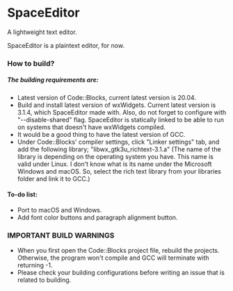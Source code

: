 # SpaceEditor
A lightweight text editor.

SpaceEditor is a plaintext editor, for now.

### How to build?

##### The building requirements are:

- Latest version of Code::Blocks, current latest version is 20.04.
- Build and install latest version of wxWidgets. Current latest version is 3.1.4, which SpaceEditor made with. Also, do not forget to configure with "--disable-shared" flag. SpaceEditor is statically linked to be able to run on systems that doesn't have wxWidgets compiled.
- It would be a good thing to have the latest version of GCC.
- Under Code::Blocks' compiler settings, click "Linker settings" tab, and add the following library;
"libwx_gtk3u_richtext-3.1.a" 
(The name of the library is depending on the operating system you have. This name is valid under Linux. I don't know what is its name under the Microsoft Windows and macOS. So, select the rich text library from your libraries folder and link it to GCC.)



#### To-do list:
- Port to macOS and Windows.
- Add font color buttons and paragraph alignment button.

### IMPORTANT BUILD WARNINGS

- When you first open the Code::Blocks project file, rebuild the projects. Otherwise, the program won't compile and GCC will terminate with returning -1.
- Please check your building configurations before writing an issue that is related to building.
